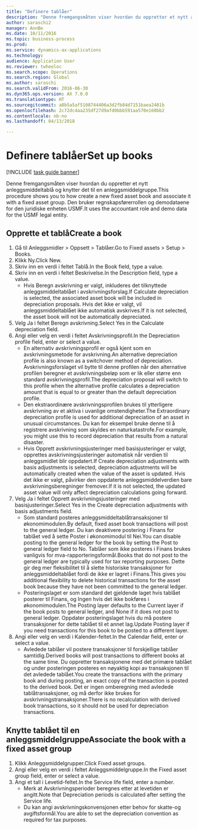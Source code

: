 ```yaml
--- 
title: "Definere tablåer"
description: "Denne fremgangsmåten viser hvordan du oppretter et nytt anleggsmiddeltablå og knytter det til en anleggsmiddelgruppe."
author: saraschi2
manager: AnnBe
ms.date: 10/11/2016
ms.topic: business-process
ms.prod: 
ms.service: dynamics-ax-applications
ms.technology: 
audience: Application User
ms.reviewer: twheeloc
ms.search.scope: Operations
ms.search.region: Global
ms.author: saraschi
ms.search.validFrom: 2016-06-30
ms.dyn365.ops.version: AX 7.0.0
ms.translationtype: HT
ms.sourcegitcommit: a8b5a5af5108744406a3d2fb84d7151baea2481b
ms.openlocfilehash: 2c72dc4aa235df27d9afd0bbb591aa570e160bb2
ms.contentlocale: nb-no
ms.lasthandoff: 04/13/2018

---
```

# <a name="set-up-books"></a><span data-ttu-id="c8f06-103">Definere tablåer</span><span class="sxs-lookup"><span data-stu-id="c8f06-103">Set up books</span></span>

[!INCLUDE [task guide banner](../../includes/task-guide-banner.md)]

<span data-ttu-id="c8f06-104">Denne fremgangsmåten viser hvordan du oppretter et nytt anleggsmiddeltablå og knytter det til en anleggsmiddelgruppe.</span><span class="sxs-lookup"><span data-stu-id="c8f06-104">This procedure shows you to how create a new fixed asset book and associate it with a fixed asset group.</span></span> <span data-ttu-id="c8f06-105">Den bruker regnskapsførerrollen og demodataene for den juridiske enheten USMF.</span><span class="sxs-lookup"><span data-stu-id="c8f06-105">It uses the accountant role and demo data for the USMF legal entity.</span></span>


## <a name="create-a-book"></a><span data-ttu-id="c8f06-106">Opprette et tablå</span><span class="sxs-lookup"><span data-stu-id="c8f06-106">Create a book</span></span>
1. <span data-ttu-id="c8f06-107">Gå til Anleggsmidler > Oppsett > Tablåer.</span><span class="sxs-lookup"><span data-stu-id="c8f06-107">Go to Fixed assets > Setup > Books.</span></span>
2. <span data-ttu-id="c8f06-108">Klikk Ny.</span><span class="sxs-lookup"><span data-stu-id="c8f06-108">Click New.</span></span>
3. <span data-ttu-id="c8f06-109">Skriv inn en verdi i feltet Tablå.</span><span class="sxs-lookup"><span data-stu-id="c8f06-109">In the Book field, type a value.</span></span>
4. <span data-ttu-id="c8f06-110">Skriv inn en verdi i feltet Beskrivelse.</span><span class="sxs-lookup"><span data-stu-id="c8f06-110">In the Description field, type a value.</span></span>
    * <span data-ttu-id="c8f06-111">Hvis Beregn avskrivning er valgt, inkluderes det tilknyttede anleggsmiddeltablået i avskrivningsforslag.</span><span class="sxs-lookup"><span data-stu-id="c8f06-111">If Calculate depreciation is selected, the associated asset book will be included in depreciation proposals.</span></span> <span data-ttu-id="c8f06-112">Hvis det ikke er valgt, vil anleggsmiddeltablået ikke automatisk avskrives.</span><span class="sxs-lookup"><span data-stu-id="c8f06-112">If it is not selected, the asset book will not be automatically depreciated.</span></span>  
5. <span data-ttu-id="c8f06-113">Velg Ja i feltet Beregn avskrivning.</span><span class="sxs-lookup"><span data-stu-id="c8f06-113">Select Yes in the Calculate depreciation field.</span></span>
6. <span data-ttu-id="c8f06-114">Angi eller velg en verdi i feltet Avskrivningsprofil.</span><span class="sxs-lookup"><span data-stu-id="c8f06-114">In the Depreciation profile field, enter or select a value.</span></span>
    * <span data-ttu-id="c8f06-115">En alternativ avskrivningsprofil er også kjent som en avskrivningsmetode for avskrivning.</span><span class="sxs-lookup"><span data-stu-id="c8f06-115">An alternative depreciation profile is also known as a switchover method of depreciation.</span></span> <span data-ttu-id="c8f06-116">Avskrivningsforslaget vil bytte til denne profilen når den alternative profilen beregner et avskrivningsbeløp som er lik eller større enn standard avskrivningsprofil.</span><span class="sxs-lookup"><span data-stu-id="c8f06-116">The depreciation proposal will switch to this profile when the alternative profile calculates a depreciation amount that is equal to or greater than the default depreciation profile.</span></span>  
    * <span data-ttu-id="c8f06-117">Den ekstraordinære avskrivningsprofilen brukes til ytterligere avskrivning av et aktiva i uvanlige omstendigheter.</span><span class="sxs-lookup"><span data-stu-id="c8f06-117">The Extraordinary depreciation profile is used for additional depreciation of an asset in unusual circumstances.</span></span> <span data-ttu-id="c8f06-118">Du kan for eksempel bruke denne til å registrere avskrivning som skyldes en naturkatastrofe.</span><span class="sxs-lookup"><span data-stu-id="c8f06-118">For example, you might use this to record depreciation that results from a natural disaster.</span></span>  
    * <span data-ttu-id="c8f06-119">Hvis Opprett avskrivningsjusteringer med basisjusteringer er valgt, opprettes avskrivningsjusteringer automatisk når verdien til anleggsmidlet blir oppdatert.</span><span class="sxs-lookup"><span data-stu-id="c8f06-119">If Create depreciation adjustments with basis adjustments is selected, depreciation adjustments will be automatically created when the value of the asset is updated.</span></span> <span data-ttu-id="c8f06-120">Hvis det ikke er valgt, påvirker den oppdaterte anleggsmiddelverdien bare avskrivningsberegninger fremover.</span><span class="sxs-lookup"><span data-stu-id="c8f06-120">If it is not selected, the updated asset value will only affect depreciation calculations going forward.</span></span>  
7. <span data-ttu-id="c8f06-121">Velg Ja i feltet Opprett avskrivningsjusteringer med basisjusteringer.</span><span class="sxs-lookup"><span data-stu-id="c8f06-121">Select Yes in the Create depreciation adjustments with basis adjustments field.</span></span>
    * <span data-ttu-id="c8f06-122">Som standard posteres anleggsmiddeltablåtransaksjoner til økonomimodulen.</span><span class="sxs-lookup"><span data-stu-id="c8f06-122">By default, fixed asset book transactions will post to the general ledger.</span></span> <span data-ttu-id="c8f06-123">Du kan deaktivere postering i Finans for tablået ved å sette Poster i økonomimodul til Nei.</span><span class="sxs-lookup"><span data-stu-id="c8f06-123">You can disable posting to the general ledger for the book by setting the Post to general ledger field to No.</span></span> <span data-ttu-id="c8f06-124">Tablåer som ikke posteres i Finans brukes vanligvis for mva-rapporteringsformål.</span><span class="sxs-lookup"><span data-stu-id="c8f06-124">Books that do not post to the general ledger are typically used for tax reporting purposes.</span></span> <span data-ttu-id="c8f06-125">Dette gir deg mer fleksibilitet til å slette historiske transaksjoner for anleggsmiddeltablået fordi de ikke er lagret i Finans.</span><span class="sxs-lookup"><span data-stu-id="c8f06-125">This gives you additional flexibility to delete historical transactions for the asset book because they have not been committed to the general ledger.</span></span>  
    * <span data-ttu-id="c8f06-126">Posteringslaget er som standard det gjeldende laget hvis tablået posterer til Finans, og Ingen hvis det ikke bokføres i økonomimodulen.</span><span class="sxs-lookup"><span data-stu-id="c8f06-126">The Posting layer defaults to the Current layer if the book posts to general ledger, and None if it does not post to general ledger.</span></span> <span data-ttu-id="c8f06-127">Oppdater posteringslaget hvis du må postere transaksjoner for dette tablået til et annet lag.</span><span class="sxs-lookup"><span data-stu-id="c8f06-127">Update Posting layer if you need transactions for this book to be posted to a different layer.</span></span>  
8. <span data-ttu-id="c8f06-128">Angi eller velg en verdi i Kalender-feltet.</span><span class="sxs-lookup"><span data-stu-id="c8f06-128">In the Calendar field, enter or select a value.</span></span>
    * <span data-ttu-id="c8f06-129">Avledede tablåer vil postere transaksjoner til forskjellige tablåer samtidig.</span><span class="sxs-lookup"><span data-stu-id="c8f06-129">Derived books will post transactions to different books at the same time.</span></span> <span data-ttu-id="c8f06-130">Du oppretter transaksjonene med det primære tablået og under posteringen posteres en nøyaktig kopi av transaksjonen til det avledede tablået.</span><span class="sxs-lookup"><span data-stu-id="c8f06-130">You create the transactions with the primary book and during posting, an exact copy of the transaction is posted to the derived book.</span></span> <span data-ttu-id="c8f06-131">Det er ingen omberegning med avledede tablåtransaksjoner, og må derfor ikke brukes for avskrivningstransaksjoner.</span><span class="sxs-lookup"><span data-stu-id="c8f06-131">There is no recalculation with derived book transactions, so it should not be used for depreciation transactions.</span></span>  

## <a name="associate-the-book-with-a-fixed-asset-group"></a><span data-ttu-id="c8f06-132">Knytte tablået til en anleggsmiddelgruppe</span><span class="sxs-lookup"><span data-stu-id="c8f06-132">Associate the book with a fixed asset group</span></span>
1. <span data-ttu-id="c8f06-133">Klikk Anleggsmiddelgrupper.</span><span class="sxs-lookup"><span data-stu-id="c8f06-133">Click Fixed asset groups.</span></span>
2. <span data-ttu-id="c8f06-134">Angi eller velg en verdi i feltet Anleggsmiddelgruppe.</span><span class="sxs-lookup"><span data-stu-id="c8f06-134">In the Fixed asset group field, enter or select a value.</span></span>
3. <span data-ttu-id="c8f06-135">Angi et tall i Levetid-feltet.</span><span class="sxs-lookup"><span data-stu-id="c8f06-135">In the Service life field, enter a number.</span></span>
    * <span data-ttu-id="c8f06-136">Merk at Avskrivningsperioder beregnes etter at levetiden er angitt.</span><span class="sxs-lookup"><span data-stu-id="c8f06-136">Note that Depreciation periods is calculated after setting the Service life.</span></span>  
    * <span data-ttu-id="c8f06-137">Du kan angi avskrivningskonvensjonen etter behov for skatte-og avgiftsformål.</span><span class="sxs-lookup"><span data-stu-id="c8f06-137">You are able to set the depreciation convention as required for tax purposes.</span></span>  


